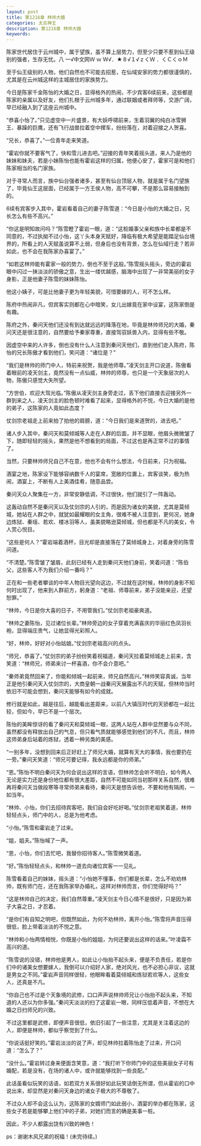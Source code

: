 ```yaml
---
layout: post
title: 第1216章 林帅大婚
categories: 太古神王
description: 第1216章 林帅大婚
keywords:
---
```


陈家世代居住于云州城中，属于望族，虽不算上层势力，但至少只要不惹到仙王级别的强者，生存无忧。八 一√中文网Ｗ ｗ Ｗ√．★８√１√ｚくＷ ．くＣくｏＭ

至于仙王级别的人物，他们自然也不可能去招惹，在仙域安家的势力都很谨慎的，尤其是在云州城这样的主城居住的家族势力。

今日是陈家千金陈怡的大婚之日，显得格外的热闹，不少宾客6续前来，这些都是陈家的亲属以及好友，他们扎根于云州城多年，通过联姻或者拜师等，交游广阔，早已经融入到了这座云州城中。

“恭喜小怡了。”只见虚空中一片盛景，有大妖呼啸前来，生着羽翼的纯白冰雪狮王、暴躁的巨鹰，还有飞行战兽拉着空中撵车，纷纷落在，对着迎接之人贺喜。

“兄长，恭喜了。”一位青年走来笑道。

“霍岩你就不要客气了，快和雪儿进去吧。”迎接的青年笑着摇头道，来人乃是他的妹妹和妹夫，若是小妹陈怡也能有霍岩这样的归属，他便心安了，霍家可是和他们陈家相当的名门家族。

对于寻常人而言，族中仙台强者诸多，甚至有仙台顶层人物，就是属于名门望族了，毕竟仙王这层面，已经属于一方王侯人物，高不可攀，不是那么容易接触到的。

6续有宾客步入其中，霍岩看着自己的妻子陈雪道：“今日是小怡的大婚之日，兄长怎么有些不高兴。”

“你这是明知故问吗？”陈雪瞪了霍岩一眼，道：“这桩婚事父亲和族中长辈都是不同意的，不过执拗不过小怡，这丫头本身天赋好，降临有极大希望是能踏足仙台境界的，所看上的人天赋虽说算不上弱，但身后也没有背景，怎么在仙域行走？若非如此，也不会在我陈家办喜宴了。”

“如若这林帅能有霍家一般的势力，倒也不至于这般。”陈雪摇头摇头，旁边的霍岩眼中闪过一抹淡淡的骄傲之意，生出一缕优越感，脑海中出现了一非常美丽的女子身影，正是他妻子陈雪的妹妹陈怡。

他这小姨子，可是比他妻子更为年轻美貌，可惜要嫁的人，可不怎么样。

陈府中热闹非凡，但宾客实则都在心中暗笑，女儿出嫁竟在家中设宴，这陈家倒是有趣。

陈府之外，秦问天他们还没有到达就远远的降落在地，毕竟是林帅师兄的大婚，秦问天还是很注意的，自然要给予秦家尊重，直接驾驭妖兽入内，显得有些不敬。

因虚空中来的人许多，倒也没有什么人注意到秦问天他们，直到他们走入陈府，陈怡的兄长陈傲才看到他们，笑问道：“诸位是？”

“我们是林帅的师门中人，特前来祝贺，我是他师尊。”凌天剑主开口说道，陈傲看着眼前的凌天剑主，竟然没有一点仙威，林帅的师尊，也只是一个天象层次的人物，陈傲只感觉大失所望。

“方世伯，欢迎大驾光临。”陈傲从凌天剑主身旁走过，丢下他们直接去迎接另外一群到来之人，凌天剑主的脸色顿时难看了起来，显得格外的不悦，今日大婚的是他的弟子，这陈家的人竟如此态度？

仗剑宗老祖走上前来拍了拍他的肩膀，道：“今日我们是来道贺的，进去吧。”

诸人步入其中，秦问天和莫倾城等人走在人群的后面，并不显眼，他眉头微微皱了下，随即轻轻的摇头，果然是他不想看到的局面，不过这也是再正常不过的事情了。

当然，只要林帅师兄自己不在意，他也不会有什么想法，今日前来，只为祝福。

酒宴之地，陈家设下能够容纳数千人的宴席，宽敞的位置上，宾客谈笑，极为热闹，酒宴上，不断有人上美酒佳肴，随意品尝。

秦问天众人聚集在一方，非常安静低调，不过很快，他们就引了一阵轰动。

这轰动自然不是秦问天以及仗剑宗的人引的，而是因为诸女的美貌，尤其是莫倾城，她站在人群之中，就犹如最耀眼的女主角，很难不被人注意到，更何况，她身边炼狱、秦瑶、若欢、楼冰羽等人，虽美貌略逊莫倾城，但也都是不凡的美女，令人赏心悦目。

“这些是何人？”霍岩端着酒杯，目光却是直接落在了莫倾城身上，对着身旁的陈雪问道。

“不清楚。”陈雪皱了皱眉，此刻已经有人走到秦问天他们身前，笑着问道：“陈伯父，这些客人不为我们介绍一番吗？”

正在和一些老者攀谈的中年人物目光望向这边，不过就在这时候，林帅的身影不知何时出现了，他来到人群前方，躬身道：“老祖、师尊前来，弟子没能亲迎，还望恕罪。”

“林帅，今日是你大喜的日子，不用管我们。”仗剑宗老祖豪爽道。

“林帅之妻陈怡，见过诸位长辈。”林帅旁边的女子穿着充满喜庆的华丽红色凤羽长袍，显得端庄贵气，让她显得光彩照人。

“好，林帅，好好对小怡姑娘。”仗剑宗老祖高兴的点头。

“师兄，恭喜了。”仗剑宗的弟子纷纷笑着祝福道，秦问天拉着莫倾城走上前来，含笑道：“林师兄，师弟来讨一杯喜酒，你不会介意吧。”

“秦师弟竟然回来了，你能和倾城一起前来，师兄自然高兴。”林帅笑容真诚，当年正是他引秦问天入仗剑宗的，大商皇朝一战秦问天展露出不凡的天赋，但林帅当时依旧不可能会想到，秦问天能够有如今的成就。

修行就是如此，越是往后，越能看出差距来，以前八大镇压时代的天骄都在一起比较，但如今，早已不是一个层次。

陈怡的美眸惊讶的看了秦问天和莫倾城一眼，这两人站在人群中显然要与众不同，虽然都没有释放出自己的气息，但只看气质就能够感觉到他们的不凡，而且，林帅这师弟身后站着的炼狱，透着一种另类的美感。

“一别多年，没想到回来后正好赶上了师兄大婚，就算有天大的事情，我也要扔在一旁。”秦问天笑道：“师兄可要记得，我永远都是你的师弟。”

“恩。”陈怡不明白秦问天为何会说出这样的言语，但林帅怎会听不明白，如今两人无论是实力还是身份地位都有很大差距，自然不可能如同当初那样关系自然，很难再将秦问天当做段寒等寻常师弟来看待，秦问天是想告诉他，不要和他有隔阂，一如当年。

“林帅、小怡，你们去招待宾客吧，我们自会好吃好喝。”仗剑宗老祖笑着道，林帅轻轻点头，师门中的人，总是为他考虑。

“小怡。”陈雪和霍岩走了过来。

“姐，姐夫。”陈怡喊了一声。

“恩，小怡，你们去忙吧，我替你招待客人。”陈雪微笑着道。

“好。”陈怡轻轻点头，和林帅一道去向诸位宾客一一见礼。

陈雪看着自己的妹妹，摇头道：“小怡她不懂事，你们都是长辈，怎么不劝劝林帅，既有师门在，还在我陈家举办婚礼，这样对林帅而言，你们觉得好吗？”

“这是林帅自己的决定，我们自然尊重。”凌天剑主今日心情不是很好，只是因为弟子大喜之日，才忍着。

“是你们有自知之明吧，但既然如此，为何不劝林帅，离开小怡。”陈雪将声音压得很低，脸上带着淡淡的不悦之意。

“林帅和小怡两情相悦，你既是小怡的姐姐，为何还要说出这样的话来。”叶凌霜不高兴的道。

“陈雪说的没错，林帅他是男人，如此让小怡抬不起头来，便是不负责任，若是你们中的诸美女想要嫁人，我倒可以介绍好人家，绝对风光，也不必担心非议，这就是男女之不同。”霍岩声音同样很轻，他眼眸看着莫倾城和炼狱若欢等人，这些女人，还真是不凡。

“你自己也不过是个天象境的武修，口口声声说林帅师兄让小怡抬不起头来，不知道的人还以为你多强。”秦问天淡淡的扫了这霍岩一眼，同样压低着声音，不想在大婚之日扫师兄的兴致。

不过这里都是武修，即便声音很低，依旧引起了一些注意，尤其是关注着这边的人，即便是林帅，都似乎察觉到了什么。

“你说话挺好笑的。”霍岩淡淡的说了声，却见林帅拉着陈怡走了过来，开口问道：“怎么了？”

“没什么。”霍岩转过身来便面含笑意，道：“我打听下你师门中的这些美丽女子可有婚配，若是没有，在场的诸人中，或许就能够找到一些良配。”

此话虽看似玩笑的话语，如若双方关系很好如此玩笑话倒无所谓，但从霍岩的口中说出来，却显然是对秦问天身边的诸女子极大的不尊敬了。

不过众人却不会这么认为，这陈家的女婿师门如此弱小，酒宴的举办都在陈家，这些女子若是能够攀上他们中的子弟，对她们而言的确是美事一桩。

因此，不少人都露出饶有兴致的神色！

ps：谢谢木风兄弟的祝福！(未完待续。)
